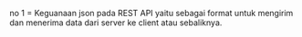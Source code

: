 no 1 = Keguanaan json pada REST API yaitu sebagai format untuk mengirim dan menerima data dari server ke client atau sebaliknya.
